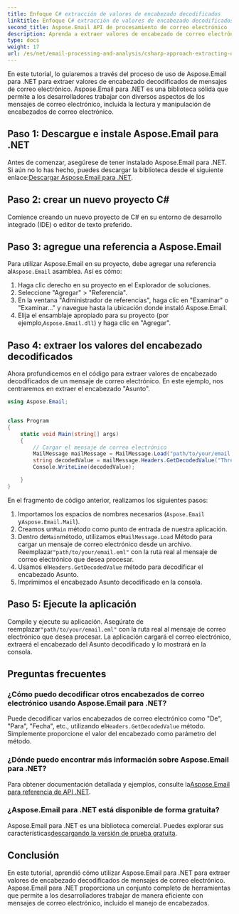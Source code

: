 ```yaml
---
title: Enfoque C# extracción de valores de encabezado decodificados
linktitle: Enfoque C# extracción de valores de encabezado decodificados
second_title: Aspose.Email API de procesamiento de correo electrónico .NET
description: Aprenda a extraer valores de encabezado de correo electrónico decodificados en C# usando Aspose.Email para .NET. Guía completa con ejemplos de código.
type: docs
weight: 17
url: /es/net/email-processing-and-analysis/csharp-approach-extracting-decoded-header-values/
---
```


En este tutorial, lo guiaremos a través del proceso de uso de Aspose.Email para .NET para extraer valores de encabezado decodificados de mensajes de correo electrónico. Aspose.Email para .NET es una biblioteca sólida que permite a los desarrolladores trabajar con diversos aspectos de los mensajes de correo electrónico, incluida la lectura y manipulación de encabezados de correo electrónico.

## Paso 1: Descargue e instale Aspose.Email para .NET

 Antes de comenzar, asegúrese de tener instalado Aspose.Email para .NET. Si aún no lo has hecho, puedes descargar la biblioteca desde el siguiente enlace:[Descargar Aspose.Email para .NET](https://releases.aspose.com/email/net).

## Paso 2: crear un nuevo proyecto C#

Comience creando un nuevo proyecto de C# en su entorno de desarrollo integrado (IDE) o editor de texto preferido.

## Paso 3: agregue una referencia a Aspose.Email

 Para utilizar Aspose.Email en su proyecto, debe agregar una referencia al`Aspose.Email` asamblea. Así es cómo:

1. Haga clic derecho en su proyecto en el Explorador de soluciones.
2. Seleccione "Agregar" > "Referencia".
3. En la ventana "Administrador de referencias", haga clic en "Examinar" o "Examinar..." y navegue hasta la ubicación donde instaló Aspose.Email.
4.  Elija el ensamblaje apropiado para su proyecto (por ejemplo,`Aspose.Email.dll`) y haga clic en "Agregar".

## Paso 4: extraer los valores del encabezado decodificados

Ahora profundicemos en el código para extraer valores de encabezado decodificados de un mensaje de correo electrónico. En este ejemplo, nos centraremos en extraer el encabezado "Asunto".

```csharp
using Aspose.Email;


class Program
{
    static void Main(string[] args)
    {
        // Cargar el mensaje de correo electrónico
		MailMessage mailMessage = MailMessage.Load("path/to/your/email.eml");
		string decodedValue = mailMessage.Headers.GetDecodedValue("Thread-Topic");
		Console.WriteLine(decodedValue);

    }
}
```

En el fragmento de código anterior, realizamos los siguientes pasos:

1. Importamos los espacios de nombres necesarios (`Aspose.Email` y`Aspose.Email.Mail`).
2.  Creamos un`Main` método como punto de entrada de nuestra aplicación.
3.  Dentro de`Main`método, utilizamos el`MailMessage.Load` Método para cargar un mensaje de correo electrónico desde un archivo. Reemplazar`"path/to/your/email.eml"` con la ruta real al mensaje de correo electrónico que desea procesar.
4.  Usamos el`Headers.GetDecodedValue` método para decodificar el encabezado Asunto.
5. Imprimimos el encabezado Asunto decodificado en la consola.

## Paso 5: Ejecute la aplicación

 Compile y ejecute su aplicación. Asegúrate de reemplazar`"path/to/your/email.eml"` con la ruta real al mensaje de correo electrónico que desea procesar. La aplicación cargará el correo electrónico, extraerá el encabezado del Asunto decodificado y lo mostrará en la consola.

## Preguntas frecuentes

### ¿Cómo puedo decodificar otros encabezados de correo electrónico usando Aspose.Email para .NET?

 Puede decodificar varios encabezados de correo electrónico como "De", "Para", "Fecha", etc., utilizando el`Headers.GetDecodedValue` método. Simplemente proporcione el valor del encabezado como parámetro del método.

### ¿Dónde puedo encontrar más información sobre Aspose.Email para .NET?

 Para obtener documentación detallada y ejemplos, consulte la[Aspose.Email para referencia de API .NET](https://reference.aspose.com/email/net).

### ¿Aspose.Email para .NET está disponible de forma gratuita?

 Aspose.Email para .NET es una biblioteca comercial. Puedes explorar sus características[descargando la versión de prueba gratuita](https://releases.aspose.com/email/net).

## Conclusión

En este tutorial, aprendió cómo utilizar Aspose.Email para .NET para extraer valores de encabezado decodificados de mensajes de correo electrónico. Aspose.Email para .NET proporciona un conjunto completo de herramientas que permite a los desarrolladores trabajar de manera eficiente con mensajes de correo electrónico, incluido el manejo de encabezados.